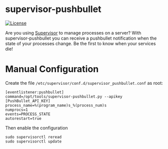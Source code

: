 # supervisor-pushbullet
[![License](https://img.shields.io/pypi/l/supervisor-alert.svg)](https://github.com/drmbk/supervisor-pushbullet/blob/master/LICENSE)

Are you using [Supervisor](http://supervisord.org) to manage processes on a
server? With supervisor-pushbullet you can receive a pushbullet notification when the state of your
processes change. Be the first to know when your services die!

# Manual Configuration

Create the file `/etc/supervisor/conf.d/supervisor_pushbullet.conf` as root:
``` shell
[eventlistener:pushbullet]
command=/opt/tools/supervisor-pushbullet.py --apikey [PushBullet_API_KEY]
process_name=%(program_name)s_%(process_num)s
numprocs=1
events=PROCESS_STATE
autorestart=true
```
Then enable the configuration
``` shell
sudo supervisorctl reread
sudo supervisorctl update
```

[ntfy]: https://github.com/dschep/ntfy
[events]: http://supervisord.org/events.html#event-types
